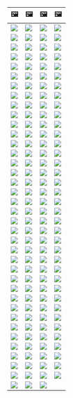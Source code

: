 | &#128444; | &#128444; | &#128444; | &#128444; |
|  ---  |  ---  |  ---  |  ---  |
| ![](https://codeberg.org/crimeflare/stop_cloudflare/raw/branch/master/image/2020_07_cloudflaredown.jpg) | ![](https://codeberg.org/crimeflare/stop_cloudflare/raw/branch/master/image/accdenied.jpg) | ![](https://codeberg.org/crimeflare/stop_cloudflare/raw/branch/master/image/annoyed.jpg) | ![](https://codeberg.org/crimeflare/stop_cloudflare/raw/branch/master/image/anonexist.jpg) |
| ![](https://codeberg.org/crimeflare/stop_cloudflare/raw/branch/master/image/aonurjm.jpg) | ![](https://codeberg.org/crimeflare/stop_cloudflare/raw/branch/master/image/apology.jpg) | ![](https://codeberg.org/crimeflare/stop_cloudflare/raw/branch/master/image/banvpn.jpg) | ![](https://codeberg.org/crimeflare/stop_cloudflare/raw/branch/master/image/banvpn2.jpg) |
| ![](https://codeberg.org/crimeflare/stop_cloudflare/raw/branch/master/image/blockedbyjustin.jpg) | ![](https://codeberg.org/crimeflare/stop_cloudflare/raw/branch/master/image/blockedbymatthewprince.jpg) | ![](https://codeberg.org/crimeflare/stop_cloudflare/raw/branch/master/image/blockedbymatthewprince2.jpg) | ![](https://codeberg.org/crimeflare/stop_cloudflare/raw/branch/master/image/border_patrol.jpg) |
| ![](https://codeberg.org/crimeflare/stop_cloudflare/raw/branch/master/image/browdifftbcx.gif) | ![](https://codeberg.org/crimeflare/stop_cloudflare/raw/branch/master/image/browserdiff.jpg) | ![](https://codeberg.org/crimeflare/stop_cloudflare/raw/branch/master/image/butitsdown.jpg) | ![](https://codeberg.org/crimeflare/stop_cloudflare/raw/branch/master/image/cf_deleteandkeep.jpg) |
| ![](https://codeberg.org/crimeflare/stop_cloudflare/raw/branch/master/image/cfblockbothuman.jpg) | ![](https://codeberg.org/crimeflare/stop_cloudflare/raw/branch/master/image/cfbloghtmledit.jpg) | ![](https://codeberg.org/crimeflare/stop_cloudflare/raw/branch/master/image/cfcenrev_01.jpg) | ![](https://codeberg.org/crimeflare/stop_cloudflare/raw/branch/master/image/cfcenrev_02.jpg) |
| ![](https://codeberg.org/crimeflare/stop_cloudflare/raw/branch/master/image/cfcenrev_03.jpg) | ![](https://codeberg.org/crimeflare/stop_cloudflare/raw/branch/master/image/cfdnsprob.jpg) | ![](https://codeberg.org/crimeflare/stop_cloudflare/raw/branch/master/image/cfdonate.jpg) | ![](https://codeberg.org/crimeflare/stop_cloudflare/raw/branch/master/image/cfdown2019.jpg) |
| ![](https://codeberg.org/crimeflare/stop_cloudflare/raw/branch/master/image/cfdowncfcom.jpg) | ![](https://codeberg.org/crimeflare/stop_cloudflare/raw/branch/master/image/cfdox_dox.jpg) | ![](https://codeberg.org/crimeflare/stop_cloudflare/raw/branch/master/image/cfdox_ex1.jpg) | ![](https://codeberg.org/crimeflare/stop_cloudflare/raw/branch/master/image/cfdox_ex2.jpg) |
| ![](https://codeberg.org/crimeflare/stop_cloudflare/raw/branch/master/image/cfdox_kill.jpg) | ![](https://codeberg.org/crimeflare/stop_cloudflare/raw/branch/master/image/cfdox_swat.jpg) | ![](https://codeberg.org/crimeflare/stop_cloudflare/raw/branch/master/image/cfdox_threat.jpg) | ![](https://codeberg.org/crimeflare/stop_cloudflare/raw/branch/master/image/cfdox_what.jpg) |
| ![](https://codeberg.org/crimeflare/stop_cloudflare/raw/branch/master/image/cferr1010bsig.jpg) | ![](https://codeberg.org/crimeflare/stop_cloudflare/raw/branch/master/image/cferr1016.jpg) | ![](https://codeberg.org/crimeflare/stop_cloudflare/raw/branch/master/image/cferr1016sp.jpg) | ![](https://codeberg.org/crimeflare/stop_cloudflare/raw/branch/master/image/cfhelp204144518.jpg) |
| ![](https://codeberg.org/crimeflare/stop_cloudflare/raw/branch/master/image/cfhelpforum.jpg) | ![](https://codeberg.org/crimeflare/stop_cloudflare/raw/branch/master/image/cfisnotanoption.jpg) | ![](https://codeberg.org/crimeflare/stop_cloudflare/raw/branch/master/image/cfmarketshare.jpg) | ![](https://codeberg.org/crimeflare/stop_cloudflare/raw/branch/master/image/cfsiryoublocked.jpg) |
| ![](https://codeberg.org/crimeflare/stop_cloudflare/raw/branch/master/image/cfspam01.jpg) | ![](https://codeberg.org/crimeflare/stop_cloudflare/raw/branch/master/image/cfspam02.jpg) | ![](https://codeberg.org/crimeflare/stop_cloudflare/raw/branch/master/image/cfspam03.jpg) | ![](https://codeberg.org/crimeflare/stop_cloudflare/raw/branch/master/image/cfspambrittany.jpg) |
| ![](https://codeberg.org/crimeflare/stop_cloudflare/raw/branch/master/image/cfspamtwtr.jpg) | ![](https://codeberg.org/crimeflare/stop_cloudflare/raw/branch/master/image/cfstrengthdata.jpg) | ![](https://codeberg.org/crimeflare/stop_cloudflare/raw/branch/master/image/cftestgoogle.jpg) | ![](https://codeberg.org/crimeflare/stop_cloudflare/raw/branch/master/image/cftmnt.jpg) |
| ![](https://codeberg.org/crimeflare/stop_cloudflare/raw/branch/master/image/cfublock.jpg) | ![](https://codeberg.org/crimeflare/stop_cloudflare/raw/branch/master/image/cfviopl_notdel.jpg) | ![](https://codeberg.org/crimeflare/stop_cloudflare/raw/branch/master/image/cfviopl_tp.jpg) | ![](https://codeberg.org/crimeflare/stop_cloudflare/raw/branch/master/image/cfvotm_01.jpg) |
| ![](https://codeberg.org/crimeflare/stop_cloudflare/raw/branch/master/image/cfvotm_02.jpg) | ![](https://codeberg.org/crimeflare/stop_cloudflare/raw/branch/master/image/cfwontobey.jpg) | ![](https://codeberg.org/crimeflare/stop_cloudflare/raw/branch/master/image/changeorgasn.jpg) | ![](https://codeberg.org/crimeflare/stop_cloudflare/raw/branch/master/image/changeorgtor.jpg) |
| ![](https://codeberg.org/crimeflare/stop_cloudflare/raw/branch/master/image/chinaphone.jpg) | ![](https://codeberg.org/crimeflare/stop_cloudflare/raw/branch/master/image/cloudflare_with_ddosguard.jpg) | ![](https://codeberg.org/crimeflare/stop_cloudflare/raw/branch/master/image/cloudflarechina.jpg) | ![](https://codeberg.org/crimeflare/stop_cloudflare/raw/branch/master/image/cloudflaredearuser.jpg) |
| ![](https://codeberg.org/crimeflare/stop_cloudflare/raw/branch/master/image/cloudflareinternalerror.jpg) | ![](https://codeberg.org/crimeflare/stop_cloudflare/raw/branch/master/image/cloudflareoutage-2020.jpg) | ![](https://codeberg.org/crimeflare/stop_cloudflare/raw/branch/master/image/crimeflare-logo.png) | ![](https://codeberg.org/crimeflare/stop_cloudflare/raw/branch/master/image/dhssaid.jpg) |
| ![](https://codeberg.org/crimeflare/stop_cloudflare/raw/branch/master/image/dnsfailtest.jpg) | ![](https://codeberg.org/crimeflare/stop_cloudflare/raw/branch/master/image/eastdakota_1273277839102656515.jpg) | ![](https://codeberg.org/crimeflare/stop_cloudflare/raw/branch/master/image/edw_snow.jpg) | ![](https://codeberg.org/crimeflare/stop_cloudflare/raw/branch/master/image/federalinterest.jpg) |
| ![](https://codeberg.org/crimeflare/stop_cloudflare/raw/branch/master/image/fedup_fucking_hcaptcha.jpg) | ![](https://codeberg.org/crimeflare/stop_cloudflare/raw/branch/master/image/firefox-cloudflare-dns-settings.jpg) | ![](https://codeberg.org/crimeflare/stop_cloudflare/raw/branch/master/image/firefoxdns.jpg) | ![](https://codeberg.org/crimeflare/stop_cloudflare/raw/branch/master/image/fixthedamn.jpg) |
| ![](https://codeberg.org/crimeflare/stop_cloudflare/raw/branch/master/image/freemoldybread.jpg) | ![](https://codeberg.org/crimeflare/stop_cloudflare/raw/branch/master/image/goodorbad.jpg) | ![](https://codeberg.org/crimeflare/stop_cloudflare/raw/branch/master/image/googlerecaptcha.jpg) | ![](https://codeberg.org/crimeflare/stop_cloudflare/raw/branch/master/image/hcaptcha_abrv.jpg) |
| ![](https://codeberg.org/crimeflare/stop_cloudflare/raw/branch/master/image/hcaptcha_chrome.jpg) | ![](https://codeberg.org/crimeflare/stop_cloudflare/raw/branch/master/image/honeypot.gif) | ![](https://codeberg.org/crimeflare/stop_cloudflare/raw/branch/master/image/howcfwork.jpg) | ![](https://codeberg.org/crimeflare/stop_cloudflare/raw/branch/master/image/howvpnwork.jpg) |
| ![](https://codeberg.org/crimeflare/stop_cloudflare/raw/branch/master/image/htmlalertcloudflare.jpg) | ![](https://codeberg.org/crimeflare/stop_cloudflare/raw/branch/master/image/htmlalertcloudflare2.jpg) | ![](https://codeberg.org/crimeflare/stop_cloudflare/raw/branch/master/image/iminurtls.jpg) | ![](https://codeberg.org/crimeflare/stop_cloudflare/raw/branch/master/image/imnotarobot.gif) |
| ![](https://codeberg.org/crimeflare/stop_cloudflare/raw/branch/master/image/imnotarobot.jpg) | ![](https://codeberg.org/crimeflare/stop_cloudflare/raw/branch/master/image/imunify360.jpg) | ![](https://codeberg.org/crimeflare/stop_cloudflare/raw/branch/master/image/isatpreview.jpg) | ![](https://codeberg.org/crimeflare/stop_cloudflare/raw/branch/master/image/ismmpreview.jpg) |
| ![](https://codeberg.org/crimeflare/stop_cloudflare/raw/branch/master/image/itsreallythatbad.jpg) | ![](https://codeberg.org/crimeflare/stop_cloudflare/raw/branch/master/image/iusetor_alith.jpg) | ![](https://codeberg.org/crimeflare/stop_cloudflare/raw/branch/master/image/liberapay.jpg) | ![](https://codeberg.org/crimeflare/stop_cloudflare/raw/branch/master/image/lynx_cloudflare.gif) |
| ![](https://codeberg.org/crimeflare/stop_cloudflare/raw/branch/master/image/matthew_prince.jpg) | ![](https://codeberg.org/crimeflare/stop_cloudflare/raw/branch/master/image/notfastervpn.jpg) | ![](https://codeberg.org/crimeflare/stop_cloudflare/raw/branch/master/image/nsaslide_prismcorp.gif) | ![](https://codeberg.org/crimeflare/stop_cloudflare/raw/branch/master/image/omsappl.jpg) |
| ![](https://codeberg.org/crimeflare/stop_cloudflare/raw/branch/master/image/omsdroid.jpg) | ![](https://codeberg.org/crimeflare/stop_cloudflare/raw/branch/master/image/omsirl.jpg) | ![](https://codeberg.org/crimeflare/stop_cloudflare/raw/branch/master/image/omsirl2.jpg) | ![](https://codeberg.org/crimeflare/stop_cloudflare/raw/branch/master/image/omsjsck.jpg) |
| ![](https://codeberg.org/crimeflare/stop_cloudflare/raw/branch/master/image/omsnote.jpg) | ![](https://codeberg.org/crimeflare/stop_cloudflare/raw/branch/master/image/omsstream.jpg) | ![](https://codeberg.org/crimeflare/stop_cloudflare/raw/branch/master/image/onemorestep.jpg) | ![](https://codeberg.org/crimeflare/stop_cloudflare/raw/branch/master/image/opennic.jpg) |
| ![](https://codeberg.org/crimeflare/stop_cloudflare/raw/branch/master/image/people.jpg) | ![](https://codeberg.org/crimeflare/stop_cloudflare/raw/branch/master/image/peopledonotthink.jpg) | ![](https://codeberg.org/crimeflare/stop_cloudflare/raw/branch/master/image/pizza.jpg) | ![](https://codeberg.org/crimeflare/stop_cloudflare/raw/branch/master/image/prism_gfe.jpg) |
| ![](https://codeberg.org/crimeflare/stop_cloudflare/raw/branch/master/image/prismattnsa.jpg) | ![](https://codeberg.org/crimeflare/stop_cloudflare/raw/branch/master/image/rssfeedovercf.jpg) | ![](https://codeberg.org/crimeflare/stop_cloudflare/raw/branch/master/image/runbeforeitstoolate.jpg) | ![](https://codeberg.org/crimeflare/stop_cloudflare/raw/branch/master/image/shadycloudflare.jpg) |
| ![](https://codeberg.org/crimeflare/stop_cloudflare/raw/branch/master/image/siteground.jpg) | ![](https://codeberg.org/crimeflare/stop_cloudflare/raw/branch/master/image/sniff2.gif) | ![](https://codeberg.org/crimeflare/stop_cloudflare/raw/branch/master/image/sorry.jpg) | ![](https://codeberg.org/crimeflare/stop_cloudflare/raw/branch/master/image/stopcf.jpg) |
| ![](https://codeberg.org/crimeflare/stop_cloudflare/raw/branch/master/image/tor_nontor_diff.jpg) | ![](https://codeberg.org/crimeflare/stop_cloudflare/raw/branch/master/image/twe_dz.jpg) | ![](https://codeberg.org/crimeflare/stop_cloudflare/raw/branch/master/image/twe_eptg.jpg) | ![](https://codeberg.org/crimeflare/stop_cloudflare/raw/branch/master/image/twe_ial.jpg) |
| ![](https://codeberg.org/crimeflare/stop_cloudflare/raw/branch/master/image/twe_jb.jpg) | ![](https://codeberg.org/crimeflare/stop_cloudflare/raw/branch/master/image/twe_lb.jpg) | ![](https://codeberg.org/crimeflare/stop_cloudflare/raw/branch/master/image/usershoulddecide.jpg) | ![](https://codeberg.org/crimeflare/stop_cloudflare/raw/branch/master/image/watcloudflare.jpg) |
| ![](https://codeberg.org/crimeflare/stop_cloudflare/raw/branch/master/image/wearetrulysorry.jpg) | ![](https://codeberg.org/crimeflare/stop_cloudflare/raw/branch/master/image/whoismp.jpg) | ![](https://codeberg.org/crimeflare/stop_cloudflare/raw/branch/master/image/whousetor.jpg) | ![](https://codeberg.org/crimeflare/stop_cloudflare/raw/branch/master/image/whydoihavetosolveacaptcha.jpg) |
| ![](https://codeberg.org/crimeflare/stop_cloudflare/raw/branch/master/image/word_cloudflarefree.jpg) | ![](https://codeberg.org/crimeflare/stop_cloudflare/raw/branch/master/image/wtfcf.jpg) | ![](https://codeberg.org/crimeflare/stop_cloudflare/raw/branch/master/image/telegram/0be13101e79fcb5e90c7e949c234040e.jpg) | ![](https://codeberg.org/crimeflare/stop_cloudflare/raw/branch/master/image/telegram/0ff5d6441c53720c194af7e61fbd89ac.jpg) |
| ![](https://codeberg.org/crimeflare/stop_cloudflare/raw/branch/master/image/telegram/003adf34b034f1eb38e83fcc41b045ab.jpg) | ![](https://codeberg.org/crimeflare/stop_cloudflare/raw/branch/master/image/telegram/4b644ffa2bfe836565dec686fb81238f.jpg) | ![](https://codeberg.org/crimeflare/stop_cloudflare/raw/branch/master/image/telegram/4cdf036c1e45f1e943dda3e26d4cffb9.jpg) | ![](https://codeberg.org/crimeflare/stop_cloudflare/raw/branch/master/image/telegram/8e3379b250ea970c8d59eba1d154b560.jpg) |
| ![](https://codeberg.org/crimeflare/stop_cloudflare/raw/branch/master/image/telegram/8f3ef93452628296440814c81b75bfeb.jpg) | ![](https://codeberg.org/crimeflare/stop_cloudflare/raw/branch/master/image/telegram/29b88092ed1f0091796d76baf07a7fbd.jpg) | ![](https://codeberg.org/crimeflare/stop_cloudflare/raw/branch/master/image/telegram/67a77bc9b1e1a741496716482f7f6322.jpg) | ![](https://codeberg.org/crimeflare/stop_cloudflare/raw/branch/master/image/telegram/79faadc7398477a7e1623af99a6ec9ae.jpg) |
| ![](https://codeberg.org/crimeflare/stop_cloudflare/raw/branch/master/image/telegram/320b8067457ce8c47838c4a07fad670b.jpg) | ![](https://codeberg.org/crimeflare/stop_cloudflare/raw/branch/master/image/telegram/668c1ba0df11d5d8ef81b24e767ea3f7.jpg) | ![](https://codeberg.org/crimeflare/stop_cloudflare/raw/branch/master/image/telegram/12134212fc9821e514a94888f3e2c902.jpg) | ![](https://codeberg.org/crimeflare/stop_cloudflare/raw/branch/master/image/telegram/a1e84595157d8ddc3985536878f53877.jpg) |
| ![](https://codeberg.org/crimeflare/stop_cloudflare/raw/branch/master/image/telegram/adf85b43581e1f68d4466c28e2c5c5fc.jpg) | ![](https://codeberg.org/crimeflare/stop_cloudflare/raw/branch/master/image/telegram/c81238387627b4bfd3dcd60f56d41626.jpg) | ![](https://codeberg.org/crimeflare/stop_cloudflare/raw/branch/master/image/telegram/cade80ec63cf119d8052cd5a8def2b3a.jpg) | ![](https://codeberg.org/crimeflare/stop_cloudflare/raw/branch/master/image/telegram/df2dc65af0ac66dcc68b3bfa9338bde3.jpg) |
| ![](https://codeberg.org/crimeflare/stop_cloudflare/raw/branch/master/image/telegram/f029fcf244af884f6628decb7b15a8a9.jpg) | ![](https://codeberg.org/crimeflare/stop_cloudflare/raw/branch/master/image/telegram/f6144c62db17a84c3bbd4d4f3eda8067.jpg) | ![](https://codeberg.org/crimeflare/stop_cloudflare/raw/branch/master/image/telegram/fe185b082ea67a734859b4ece650c4a5.jpg) |  |
